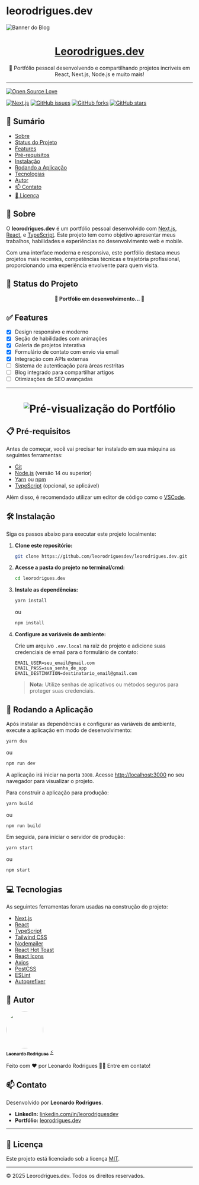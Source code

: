 # leorodrigues.dev

![Banner do Blog](public/print.png)

<a href="https://leorodrigues.dev">
  <h1 align="center">
    Leorodrigues.dev
  </h1>
</a>
<p align="center">🚀 Portfólio pessoal desenvolvendo e compartilhando projetos incríveis em React, Next.js, Node.js e muito mais!</p>

---
[![Open Source Love](https://badges.frapsoft.com/os/v3/open-source.svg?v=103)](https://github.com/ellerbrock/open-source-badges/)

<a href="https://nextjs.org/"><img alt="Next.js" src="https://img.shields.io/badge/Made%20with-Next.js-000000?logo=nextdotjs&logoColor=white"></a>
<a href="https://github.com/leorodriguesdev/leorodrigues.dev/issues"><img alt="GitHub issues" src="https://img.shields.io/github/issues/leorodriguesdev/leorodrigues.dev"></a>
<a href="https://github.com/leorodriguesdev/leorodrigues.dev/network"><img alt="GitHub forks" src="https://img.shields.io/github/forks/leorodriguesdev/leorodrigues.dev"></a>
<a href="https://github.com/leorodriguesdev/leorodrigues.dev/stargazers"><img alt="GitHub stars" src="https://img.shields.io/github/stars/leorodriguesdev/leorodrigues.dev"></a>

## 📄 Sumário

- [Sobre](#sobre)
- [Status do Projeto](#status-do-projeto)
- [Features](#features)
- [Pré-requisitos](#pré-requisitos)
- [Instalação](#instalação)
- [Rodando a Aplicação](#rodando-a-aplicação)
- [Tecnologias](#tecnologias)
- [Autor](#autor)
- [📫 Contato](#-contato)
- [📜 Licença](#licença)

## 📝 Sobre

O **leorodrigues.dev** é um portfólio pessoal desenvolvido com [Next.js](https://nextjs.org/), [React](https://reactjs.org/), e [TypeScript](https://www.typescriptlang.org/). Este projeto tem como objetivo apresentar meus trabalhos, habilidades e experiências no desenvolvimento web e mobile.

Com uma interface moderna e responsiva, este portfólio destaca meus projetos mais recentes, competências técnicas e trajetória profissional, proporcionando uma experiência envolvente para quem visita.

## 🚧 Status do Projeto

<h4 align="center"> 
	🚧  Portfólio em desenvolvimento... 🚧
</h4>

## ✅ Features

- [x] Design responsivo e moderno
- [x] Seção de habilidades com animações
- [x] Galeria de projetos interativa
- [x] Formulário de contato com envio via email
- [x] Integração com APIs externas
- [ ] Sistema de autenticação para áreas restritas
- [ ] Blog integrado para compartilhar artigos
- [ ] Otimizações de SEO avançadas

---

<h1 align="center">
  <img alt="Pré-visualização do Portfólio" title="#preview" src="public/fullprint.png" />
</h1>

## 📋 Pré-requisitos

Antes de começar, você vai precisar ter instalado em sua máquina as seguintes ferramentas:

- [Git](https://git-scm.com)
- [Node.js](https://nodejs.org/en/) (versão 14 ou superior)
- [Yarn](https://yarnpkg.com/) ou [npm](https://www.npmjs.com/)
- [TypeScript](https://www.typescriptlang.org/) (opcional, se aplicável)

Além disso, é recomendado utilizar um editor de código como o [VSCode](https://code.visualstudio.com/).

## 🛠️ Instalação

Siga os passos abaixo para executar este projeto localmente:

1. **Clone este repositório:**

   ```bash
   git clone https://github.com/leorodriguesdev/leorodrigues.dev.git
   ```

2. **Acesse a pasta do projeto no terminal/cmd:**

   ```bash
   cd leorodrigues.dev
   ```

3. **Instale as dependências:**

   ```bash
   yarn install
   ```

   ou

   ```bash
   npm install
   ```

4. **Configure as variáveis de ambiente:**

   Crie um arquivo `.env.local` na raiz do projeto e adicione suas credenciais de email para o formulário de contato:

   ```env
   EMAIL_USER=seu_email@gmail.com
   EMAIL_PASS=sua_senha_de_app
   EMAIL_DESTINATION=destinatario_email@gmail.com
   ```

   > **Nota:** Utilize senhas de aplicativos ou métodos seguros para proteger suas credenciais.

## 🚀 Rodando a Aplicação

Após instalar as dependências e configurar as variáveis de ambiente, execute a aplicação em modo de desenvolvimento:

```bash
yarn dev
```

ou

```bash
npm run dev
```

A aplicação irá iniciar na porta `3000`. Acesse [http://localhost:3000](http://localhost:3000) no seu navegador para visualizar o projeto.

Para construir a aplicação para produção:

```bash
yarn build
```

ou

```bash
npm run build
```

Em seguida, para iniciar o servidor de produção:

```bash
yarn start
```

ou

```bash
npm start
```

## 💻 Tecnologias

As seguintes ferramentas foram usadas na construção do projeto:

- [Next.js](https://nextjs.org/)
- [React](https://pt-br.reactjs.org/)
- [TypeScript](https://www.typescriptlang.org/)
- [Tailwind CSS](https://tailwindcss.com/)
- [Nodemailer](https://nodemailer.com/)
- [React Hot Toast](https://react-hot-toast.com/)
- [React Icons](https://react-icons.github.io/react-icons/)
- [Axios](https://axios-http.com/docs/intro)
- [PostCSS](https://postcss.org/)
- [ESLint](https://eslint.org/)
- [Autoprefixer](https://github.com/postcss/autoprefixer)

## 👤 Autor

<a href="https://bio.link/leorodriguesdev">
 <img style="border-radius: 50%;" src="https://avatars.githubusercontent.com/u/74029443?s=400&u=6805c72bfdcfef209836c10e359c1312bb1619c7&v=4" width="100px;" alt=""/>
 <br />
 <sub><b>Leonardo Rodrigues</b></sub></a> <a href="https://bio.link/leorodriguesdev" title="link leo">⚡</a>

Feito com ❤️ por Leonardo Rodrigues 👋🏽 Entre em contato!

## 📫 Contato

Desenvolvido por **Leonardo Rodrigues**.

- **LinkedIn:** [linkedin.com/in/leorodriguesdev](https://linkedin.com/in/leorodriguesdev)
- **Portfólio:** [leorodrigues.dev](https://www.leorodrigues.dev/)

---

## 📜 Licença

Este projeto está licenciado sob a licença [MIT](./LICENSE).

---

© 2025 Leorodrigues.dev. Todos os direitos reservados.
